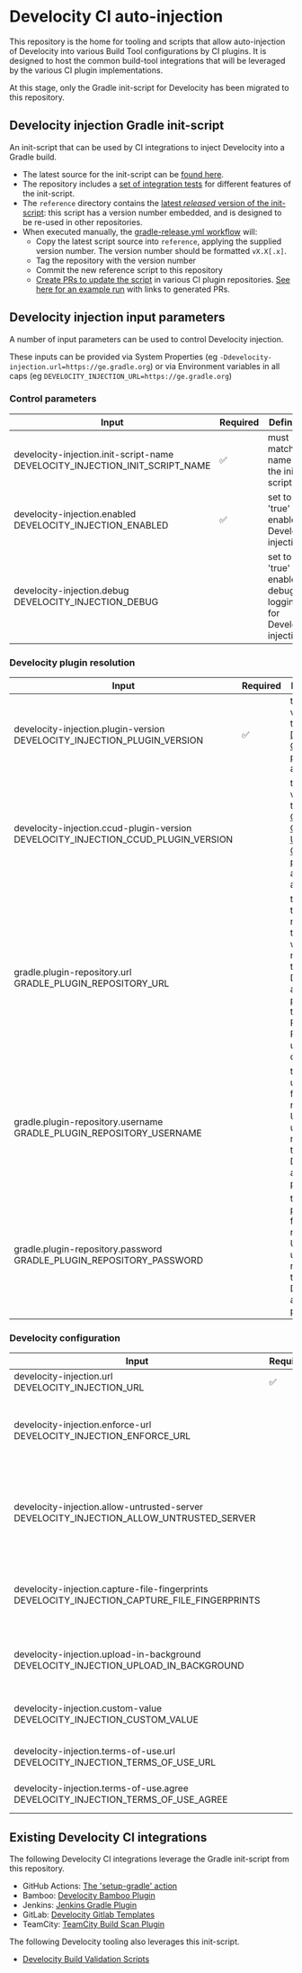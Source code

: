 # Develocity CI auto-injection

This repository is the home for tooling and scripts that allow auto-injection of Develocity into various Build Tool configurations by CI plugins.
It is designed to host the common build-tool integrations that will be leveraged by the various CI plugin implementations.

At this stage, only the Gradle init-script for Develocity has been migrated to this repository.

## Develocity injection Gradle init-script

An init-script that can be used by CI integrations to inject Develocity into a Gradle build.

- The latest source for the init-script can be [found here](https://github.com/gradle/develocity-ci-injection/blob/main/src/main/resources/develocity-injection.init.gradle).
- The repository includes a [set of integration tests](https://github.com/gradle/develocity-ci-injection/blob/main/src/test/groovy/com/gradle/TestDevelocityInjection.groovy) for different features of the init-script.
- The `reference` directory contains the [latest _released_ version of the init-script](https://github.com/gradle/develocity-ci-injection/blob/main/reference/develocity-injection.init.gradle): this script has a version number embedded, and is designed to be re-used in other repositories.
- When executed manually, the [gradle-release.yml workflow](https://github.com/gradle/develocity-ci-injection/actions/workflows/gradle-release.yml) will:
  - Copy the latest script source into `reference`, applying the supplied version number. The version number should be formatted `vX.X[.x]`.
  - Tag the repository with the version number
  - Commit the new reference script to this repository
  - [Create PRs to update the script](https://github.com/gradle/develocity-ci-injection/actions/runs/9102707566/workflow#L48-L57) in various CI plugin repositories. [See here for an example run](https://github.com/gradle/develocity-ci-injection/actions/runs/9102707566) with links to generated PRs.

## Develocity injection input parameters

A number of input parameters can be used to control Develocity injection.

These inputs can be provided via System Properties (eg `-Ddevelocity-injection.url=https://ge.gradle.org`)
or via Environment variables in all caps (eg `DEVELOCITY_INJECTION_URL=https://ge.gradle.org`)

### Control parameters

| Input                                                                          | Required           | Definition                                                     |
|--------------------------------------------------------------------------------|--------------------|----------------------------------------------------------------|
| develocity-injection.init-script-name<br>DEVELOCITY_INJECTION_INIT_SCRIPT_NAME | :white_check_mark: | must match the name of the init-script                         |
| develocity-injection.enabled<br>DEVELOCITY_INJECTION_ENABLED                   | :white_check_mark: | set to 'true' to enable Develocity injection                   |
| develocity-injection.debug<br>DEVELOCITY_INJECTION_DEBUG                       |                    | set to 'true' to enable debug logging for Develocity injection |

### Develocity plugin resolution

| Input                                                                                | Required           | Definition                                                                                                                                   |
|--------------------------------------------------------------------------------------|--------------------|----------------------------------------------------------------------------------------------------------------------------------------------|
| develocity-injection.plugin-version<br>DEVELOCITY_INJECTION_PLUGIN_VERSION           | :white_check_mark: | the version of the [Develocity Gradle plugin](https://docs.gradle.com/develocity/gradle-plugin/) to apply                                    |
| develocity-injection.ccud-plugin-version<br>DEVELOCITY_INJECTION_CCUD_PLUGIN_VERSION |                    | the version of the [Common Custom User Data Gradle plugin](https://github.com/gradle/common-custom-user-data-gradle-plugin) to apply, if any |
| gradle.plugin-repository.url<br>GRADLE_PLUGIN_REPOSITORY_URL                         |                    | the URL of the repository to use when resolving the Develocity and CCUD plugins; the Gradle Plugin Portal is used by default                 |
| gradle.plugin-repository.username<br>GRADLE_PLUGIN_REPOSITORY_USERNAME               |                    | the username for the repository URL to use when resolving the Develocity and CCUD plugins                                                    |
| gradle.plugin-repository.password<br>GRADLE_PLUGIN_REPOSITORY_PASSWORD               |                    | the password for the repository URL to use when resolving the Develocity and CCUD plugins                                                    |

### Develocity configuration

| Input                                                                                            | Required           | Definition                                                                                                                 |
|--------------------------------------------------------------------------------------------------|--------------------|----------------------------------------------------------------------------------------------------------------------------|
| develocity-injection.url<br>DEVELOCITY_INJECTION_URL                                             | :white_check_mark: | the URL of the Develocity server                                                                                           |
| develocity-injection.enforce-url<br>DEVELOCITY_INJECTION_ENFORCE_URL                             |                    | enforce the configured Develocity URL over a URL configured in the project's build                                         |
| develocity-injection.allow-untrusted-server<br>DEVELOCITY_INJECTION_ALLOW_UNTRUSTED_SERVER       |                    | allow communication with an untrusted server; set to _true_ if your Develocity instance is using a self-signed certificate |
| develocity-injection.capture-file-fingerprints<br>DEVELOCITY_INJECTION_CAPTURE_FILE_FINGERPRINTS |                    | enables capturing the paths and content hashes of each individual input file                                               |
| develocity-injection.upload-in-background<br>DEVELOCITY_INJECTION_UPLOAD_IN_BACKGROUND           |                    | set to 'false' to disable background upload of build scans                                                                 |
| develocity-injection.custom-value<br>DEVELOCITY_INJECTION_CUSTOM_VALUE                           |                    | Add a Build Scan custom value to identify auto-injection builds                                                            |
| develocity-injection.terms-of-use.url<br>DEVELOCITY_INJECTION_TERMS_OF_USE_URL                   |                    | enable publishing to scans.gradle.com                                                                                      |
| develocity-injection.terms-of-use.agree<br>DEVELOCITY_INJECTION_TERMS_OF_USE_AGREE               |                    | enable publishing to scans.gradle.com                                                                                      |

## Existing Develocity CI integrations

The following Develocity CI integrations leverage the Gradle init-script from this repository.

- GitHub Actions: [The 'setup-gradle' action](https://github.com/gradle/actions/tree/main/setup-gradle)
- Bamboo: [Develocity Bamboo Plugin](https://github.com/gradle/develocity-bamboo-plugin)
- Jenkins: [Jenkins Gradle Plugin](https://github.com/jenkinsci/gradle-plugin)
- GitLab: [Develocity Gitlab Templates](https://github.com/gradle/develocity-gitlab-templates)
- TeamCity: [TeamCity Build Scan Plugin](https://github.com/etiennestuder/teamcity-build-scan-plugin)

The following Develocity tooling also leverages this init-script.

- [Develocity Build Validation Scripts](https://github.com/gradle/develocity-build-validation-scripts)
